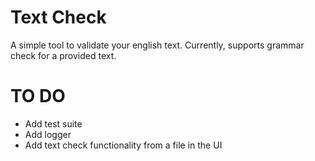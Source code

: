 # Text Check

A simple tool to validate your english text. Currently, supports grammar check for a provided text.

# TO DO
- Add test suite
- Add logger
- Add text check functionality from a file in the UI
